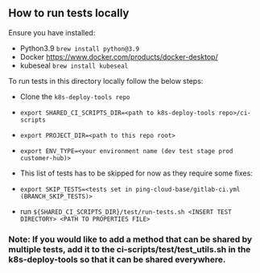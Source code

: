## How to run tests locally
Ensure you have installed:
- Python3.9 `brew install python@3.9`
- Docker https://www.docker.com/products/docker-desktop/
- kubeseal `brew install kubeseal`

To run tests in this directory locally follow the below steps:
- Clone the `k8s-deploy-tools repo`
- `export SHARED_CI_SCRIPTS_DIR=<path to k8s-deploy-tools repo>/ci-scripts`
- `export PROJECT_DIR=<path to this repo root>`
- `export ENV_TYPE=<your environment name (dev test stage prod customer-hub)>`

- This list of tests has to be skipped for now as they require some fixes:
- `export SKIP_TESTS=<tests set in ping-cloud-base/gitlab-ci.yml (BRANCH_SKIP_TESTS)>`

- run `${SHARED_CI_SCRIPTS_DIR}/test/run-tests.sh <INSERT TEST DIRECTORY> <PATH TO PROPERTIES FILE>`


### Note: If you would like to add a method that can be shared by multiple tests, add it to the ci-scripts/test/test_utils.sh in the k8s-deploy-tools so that it can be shared everywhere.